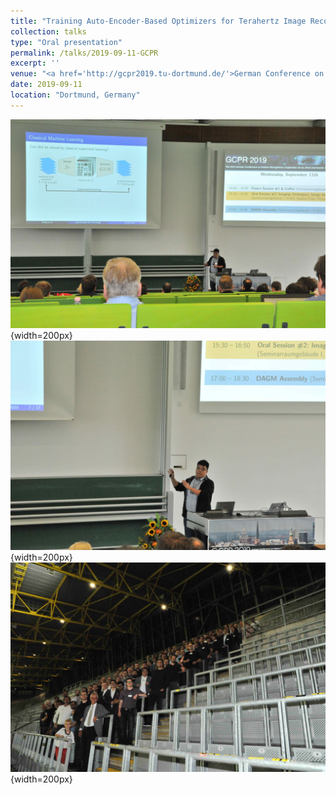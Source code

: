 ```yaml
---
title: "Training Auto-Encoder-Based Optimizers for Terahertz Image Reconstruction"
collection: talks
type: "Oral presentation"
permalink: /talks/2019-09-11-GCPR
excerpt: ''
venue: "<a href='http://gcpr2019.tu-dortmund.de/'>German Conference on Pattern Recognition (GCPR)</a>"
date: 2019-09-11
location: "Dortmund, Germany"
---
```


![GCPR 1](/images/talks/2019-09-11-GCPR_1.jpg){width=200px}
![GCPR 2](/images/talks/2019-09-11-GCPR_2.jpg){width=200px}
![GCPR 3](/images/talks/2019-09-11-GCPR_3.jpg){width=200px}